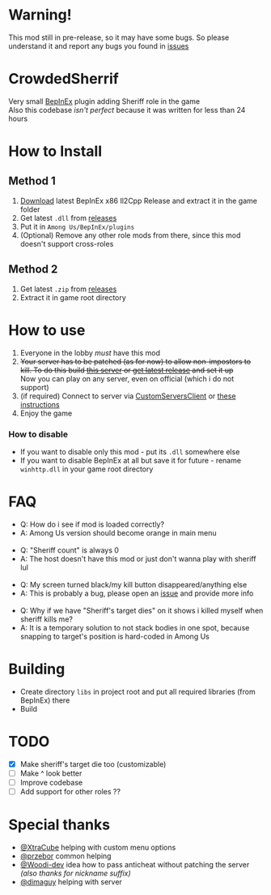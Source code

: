 # Warning!
This mod still in pre-release, so it may have some bugs. So please understand it and report any bugs you found in [issues](https://github.com/Galster2010/CrowdedSheriff/issues)

# CrowdedSherrif
Very small [BepInEx](https://github.com/BepInEx/BepInEx/) plugin adding Sheriff role in the game\
Also this codebase *isn't perfect* because it was written for less than 24 hours

# How to Install
## Method 1
1. [Download](https://builds.bepis.io/projects/bepinex_be) latest BepInEx x86 Il2Cpp Release and extract it in the game folder
2. Get latest `.dll` from [releases](https://github.com/Galster2010/CrowdedSheriff/releases)
3. Put it in `Among Us/BepInEx/plugins` 
4. (Optional) Remove any other role mods from there, since this mod doesn't support cross-roles
## Method 2
1. Get latest `.zip` from [releases](https://github.com/Galster2010/CrowdedSheriff/releases)
2. Extract it in game root directory

# How to use
1. Everyone in the lobby *must* have this mod
2. ~~Your server has to be patched (as for now) to allow non-impostors to kill. To do this build [this server](https://github.com/Galster2010/Impostor/) or [get latest release](https://github.com/Galster2010/Impostor/releases/latest) and set it up~~\
   Now you can play on any server, even on official (which i do not support)
3. (if required) Connect to server via [CustomServersClient](https://github.com/andruzzzhka/CustomServersClient/) or [these instructions](https://impostor.github.io/Impostor/)
4. Enjoy the game

### How to disable
- If you want to disable only this mod - put its `.dll` somewhere else
- If you want to disable BepInEx at all but save it for future - rename `winhttp.dll` in your game root directory

# FAQ
- Q: How do i see if mod is loaded correctly?
- A: Among Us version should become orange in main menu
<br><br>
- Q: "Sheriff count" is always 0
- A: The host doesn't have this mod or just don't wanna play with sheriff lul
<br><br>
- Q: My screen turned black/my kill button disappeared/anything else
- A: This is probably a bug, please open an [issue]() and provide more info
<br><br>
- Q: Why if we have "Sheriff's target dies" on it shows i killed myself when sheriff kills me?
- A: It is a temporary solution to not stack bodies in one spot, because snapping to target's position is hard-coded in Among Us

# Building
- Create directory `libs` in project root and put all required libraries (from BepInEx) there
- Build

# TODO
 - [x] Make sheriff's target die too (customizable)
 - [ ] Make ^ look better
 - [ ] Improve codebase
 - [ ] Add support for other roles ??

# Special thanks
- [@XtraCube](https://github.com/XtraCube) helping with custom menu options
- [@przebor](https://github.com/przebor) common helping
- [@Woodi-dev](https://github.com/Woodi-dev) idea how to pass anticheat without patching the server *(also thanks for nickname suffix)*
- [@dimaguy](https://github.com/dimaguy) helping with server